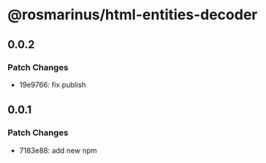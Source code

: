 # @rosmarinus/html-entities-decoder

## 0.0.2

### Patch Changes

- 19e9766: fix publish

## 0.0.1

### Patch Changes

- 7183e88: add new npm
